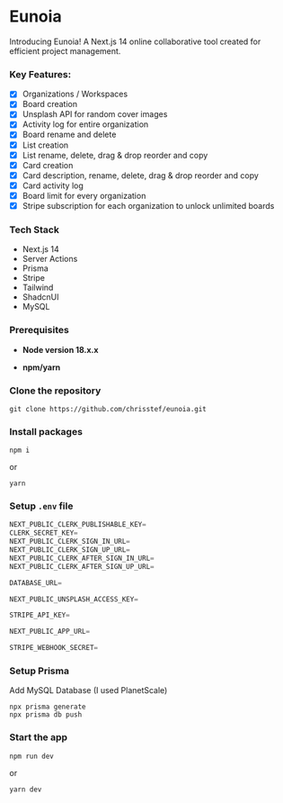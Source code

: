 # Eunoia

Introducing Eunoia! A Next.js 14 online collaborative tool created for efficient project management.

### Key Features:

-   [x] Organizations / Workspaces
-   [x] Board creation
-   [x] Unsplash API for random cover images
-   [x] Activity log for entire organization
-   [x] Board rename and delete
-   [x] List creation
-   [x] List rename, delete, drag & drop reorder and copy
-   [x] Card creation
-   [x] Card description, rename, delete, drag & drop reorder and copy
-   [x] Card activity log
-   [x] Board limit for every organization
-   [x] Stripe subscription for each organization to unlock unlimited boards

### Tech Stack

-   Next.js 14
-   Server Actions
-   Prisma
-   Stripe
-   Tailwind
-   ShadcnUI
-   MySQL

### Prerequisites

-   **Node version 18.x.x**

-   **npm/yarn**

### Clone the repository

```shell
git clone https://github.com/chrisstef/eunoia.git
```

### Install packages

```shell
npm i
```

or

```shell
yarn
```

### Setup `.env` file

```js
NEXT_PUBLIC_CLERK_PUBLISHABLE_KEY=
CLERK_SECRET_KEY=
NEXT_PUBLIC_CLERK_SIGN_IN_URL=
NEXT_PUBLIC_CLERK_SIGN_UP_URL=
NEXT_PUBLIC_CLERK_AFTER_SIGN_IN_URL=
NEXT_PUBLIC_CLERK_AFTER_SIGN_UP_URL=

DATABASE_URL=

NEXT_PUBLIC_UNSPLASH_ACCESS_KEY=

STRIPE_API_KEY=

NEXT_PUBLIC_APP_URL=

STRIPE_WEBHOOK_SECRET=
```

### Setup Prisma

Add MySQL Database (I used PlanetScale)

```shell
npx prisma generate
npx prisma db push
```

### Start the app

```shell
npm run dev
```

or

```shell
yarn dev
```
